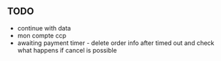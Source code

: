 ## TODO

- continue with data
- mon compte ccp
- awaiting payment timer - delete order info after timed out and check what happens if cancel is possible
